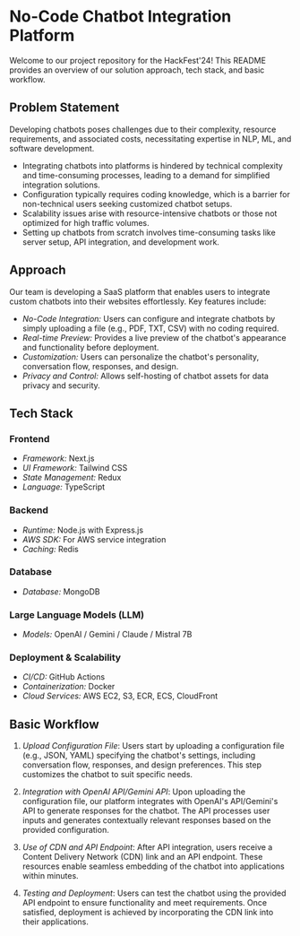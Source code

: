 





# No-Code Chatbot Integration Platform

Welcome to our project repository for the HackFest'24! This README provides an overview of our solution approach, tech stack, and basic workflow.

## Problem Statement

Developing chatbots poses challenges due to their complexity, resource requirements, and associated costs, necessitating expertise in NLP, ML, and software development. 
- Integrating chatbots into platforms is hindered by technical complexity and time-consuming processes, leading to a demand for simplified integration solutions. 
- Configuration typically requires coding knowledge, which is a barrier for non-technical users seeking customized chatbot setups. 
- Scalability issues arise with resource-intensive chatbots or those not optimized for high traffic volumes.
- Setting up chatbots from scratch involves time-consuming tasks like server setup, API integration, and development work.

## Approach

Our team is developing a SaaS platform that enables users to integrate custom chatbots into their websites effortlessly. Key features include:
- *No-Code Integration:* Users can configure and integrate chatbots by simply uploading a file (e.g., PDF, TXT, CSV) with no coding required.
- *Real-time Preview:* Provides a live preview of the chatbot's appearance and functionality before deployment.
- *Customization:* Users can personalize the chatbot's personality, conversation flow, responses, and design.
- *Privacy and Control:* Allows self-hosting of chatbot assets for data privacy and security.

## Tech Stack

### Frontend
- *Framework:* Next.js
- *UI Framework:* Tailwind CSS
- *State Management:* Redux
- *Language:* TypeScript

### Backend
- *Runtime:* Node.js with Express.js
- *AWS SDK:* For AWS service integration
- *Caching:* Redis

### Database
- *Database:* MongoDB

### Large Language Models (LLM)
- *Models:* OpenAI / Gemini / Claude / Mistral 7B

### Deployment & Scalability
- *CI/CD:* GitHub Actions
- *Containerization:* Docker
- *Cloud Services:* AWS EC2, S3, ECR, ECS, CloudFront

## Basic Workflow


1. *Upload Configuration File*: Users start by uploading a configuration file (e.g., JSON, YAML) specifying the chatbot's settings, including conversation flow, responses, and design preferences. This step customizes the chatbot to suit specific needs.

2. *Integration with OpenAI API/Gemini API*: Upon uploading the configuration file, our platform integrates with OpenAI's API/Gemini's API to generate responses for the chatbot. The API processes user inputs and generates contextually relevant responses based on the provided configuration.

3. *Use of CDN and API Endpoint*: After API integration, users receive a Content Delivery Network (CDN) link and an API endpoint. These resources enable seamless embedding of the chatbot into applications within minutes.

4. *Testing and Deployment*: Users can test the chatbot using the provided API endpoint to ensure functionality and meet requirements. Once satisfied, deployment is achieved by incorporating the CDN link into their applications.